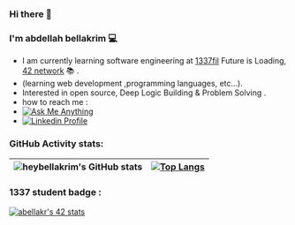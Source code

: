  ### Hi there 👋
### I'm abdellah bellakrim 💻
* I am currently learning software engineering at <a href="https://1337.ma/en/">1337fil</a> Future is Loading, <a href="https://42.fr/en/network-42/">42 network</a> 📚 .
 * (learning web development ,programming languages, etc...).
 * Interested in open source, Deep Logic Building & Problem Solving .
 * how to reach me : </br>
 * <a align="center" href="mailto:bellakrim2032@gmail.com" target="_blank"><img alt="Ask Me Anything" src="https://img.shields.io/badge/-Ask_me_anything-blueviolet?style=flat&logo=Gmail&logoColor=white" /></a> </br>
 * <a href="https://www.linkedin.com/in/abdellah-bellakrim-0027b6233?lipi=urn%3Ali%3Apage%3Ad_flagship3_profile_view_base_contact_details%3BSjDB903oT7%2BioEAvfd9EFQ%3D%3D" target="_blank">
		<img alt="Linkedin Profile" src="https://img.shields.io/badge/-Linkedin_Profile-0072b1?style=flat&logo=Linkedin&logoColor=white&link=#" />
	</a>
### GitHub Activity stats:
| ![heybellakrim's GitHub stats](https://github-readme-stats.vercel.app/api?username=bellakrim&theme=dark&show_icons=true) | [![Top Langs](https://github-readme-stats.vercel.app/api/top-langs/?username=bellakrim&layout=compact)](https://github.com/bellakrim/github-readme-stats) |
|:-:|:-:|
### 1337 student badge :
[![abellakr's 42 stats](https://badge.mediaplus.ma/colorfulwaves/abellakr)](https://github.com/oakoudad/badge42)
